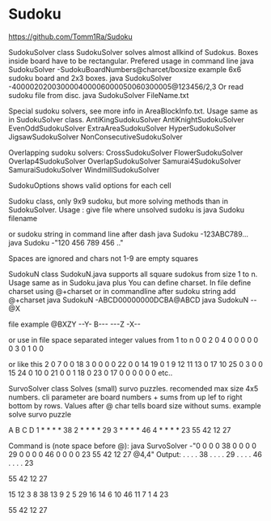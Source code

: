 # Sudoku

https://github.com/Tomm1Ra/Sudoku

SudokuSolver class
SudokuSolver solves almost allkind of Sudokus.
Boxes inside board have to be rectangular.
Prefered usage in command line
java SudokuSolver -SudokuBoardNumbers@charcet/boxsize
example 6x6 sudoku board and 2x3 boxes.
java SudokuSolver -400002020030000400006000050060300005@123456/2,3
Or read sudoku file from disc.
java SudokuSolver FileName.txt

Special sudoku solvers, see more info in AreaBlockInfo.txt.
Usage same as in SudokuSolver class.
AntiKingSudokuSolver
AntiKnightSudokuSolver
EvenOddSudokuSolver
ExtraAreaSudokuSolver
HyperSudokuSolver
JigsawSudokuSolver
NonConsecutiveSudokuSolver

Overlapping sudoku solvers:
CrossSudokuSolver
FlowerSudokuSolver
Overlap4SudokuSolver
OverlapSudokuSolver
Samurai4SudokuSolver
SamuraiSudokuSolver
WindmillSudokuSolver

SudokuOptions shows valid options for each cell

Sudoku class, only 9x9 sudoku, but more solving methods than in SudokuSolver.
Usage :
give file where unsolved sudoku is
java Sudoku filename

or sudoku string in command line after dash
java Sudoku -123ABC789...
java Sudoku -"120 456 789 456 .."

Spaces are ignored and chars not 1-9 are empty squares


SudokuN class
SudokuN.java supports all square sudokus from size 1 to n.
Usage same as in Sudoku.java plus You can define charset.
In file define charset using @+charset or in commandline after
sudoku string add @+charset
java SudokuN -ABCD00000000DCBA@ABCD
java SudokuN --@X

file example
@BXZY
--Y-
B---
---Z
-X--

or use in file space separated integer values from 1 to n
0 0 2 0 
4 0 0 0 
0 0 0 3
0 1 0 0 

or like this
 2  0  7  0  0 18  3  0  0  0  0 22  0  0 14 19  0  1  9 12 11 13  0 17 10
25  0  3  0  0 15 24  0 10  0 21  0  0  1 18  0 23  0 17  0  0  0  0  0  0 
etc..

SurvoSolver class
Solves (small) survo puzzles. recomended max size 4x5 numbers.
cli parameter are board numbers + sums from up lef to right bottom by rows.
Values after @ char tells board size without sums.
example solve survo puzzle

   A  B  C  D
1  *  *  *  * 38
2  *  *  *  * 29
3  *  *  *  * 46
4  *  *  *  * 23
  55 42 12 27

Command is (note space before @):
java SurvoSolver -"0 0 0 0 38 0 0 0 0 29 0 0 0 0 46 0 0 0 0 23 55 42 12 27 @4,4"
Output:
    .   .   .   .    38
    .   .   .   .    29
    .   .   .   .    46
    .   .   .   .    23

   55  42  12  27

   15  12   3   8    38
   13   9   2   5    29
   16  14   6  10    46
   11   7   1   4    23

   55  42  12  27
